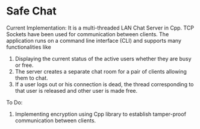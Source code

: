 # Safe Chat

Current Implementation:
It is a multi-threaded LAN Chat Server in Cpp. TCP Sockets have been used for communication between clients. 
The application runs on a command line interface (CLI) and supports many functionalities like
1. Displaying the current status of the active users whether they are busy or free.
2. The server creates a separate chat room for a pair of clients allowing them to chat.
3. If a user logs out or his connection is dead, the thread corresponding to that user is released and other user is made free.

To Do:
1. Implementing encryption using Cpp library to establish tamper-proof communication between clients.
